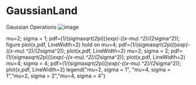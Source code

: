# GaussianLand
Gaussian Operations
![image](https://github.com/BuildThingsWithPKR/GaussianLand/assets/157862225/7b2acc8e-7771-40a9-8aa0-cdddb5fb3a3a)

mu=2;
sigma = 1;
pdf=(1/(sigma*sqrt(2*pi)))*exp(-((x-mu).^2)/(2*sigma^2));
figure
plot(x,pdf, LineWidth=2)
hold on
mu=4;
pdf=(1/(sigma*sqrt(2*pi)))*exp(-((x-mu).^2)/(2*sigma^2));
plot(x,pdf, LineWidth=2)
mu=2;
sigma = 2;
pdf=(1/(sigma*sqrt(2*pi)))*exp(-((x-mu).^2)/(2*sigma^2));
plot(x,pdf, LineWidth=2)
mu=4;
sigma = 4;
pdf=(1/(sigma*sqrt(2*pi)))*exp(-((x-mu).^2)/(2*sigma^2));
plot(x,pdf, LineWidth=2)
legend("mu=2, sigma = 1", "mu=4, sigma = 1","mu=2, sigma = 2","mu=4, sigma = 4")
